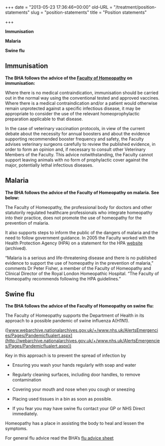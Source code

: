 +++
date = "2013-05-23 17:36:46+00:00"
old-URL = "/treatment/position-statements"
slug = "position-statements"
title = "Position statements"

+++

**Immunisation**

**Malaria**

**Swine flu**

## Immunisation

**The BHA follows the advice of the [Faculty of Homeopathy](http://facultyofhomeopathy.org/immunisation/) on immunisation:**

Where there is no medical contraindication, immunisation should be carried out in the normal way using the conventional tested and approved vaccines. Where there is a medical contraindication and/or a patient would otherwise remain unprotected against a specific infectious disease, it may be appropriate to consider the use of the relevant homeoprophylactic preparation applicable to that disease.

In the case of veterinary vaccination protocols, in view of the current debate about the necessity for annual boosters and about the evidence supporting recommended booster frequency and safety, the Faculty advises veterinary surgeons carefully to review the published evidence, in order to form an opinion and, if necessary to consult other Veterinary Members of the Faculty. This advice notwithstanding, the Faculty cannot support leaving animals with no form of prophylactic cover against the major, potentially lethal infectious diseases.

## Malaria

**The BHA follows the advice of the Faculty of Homeopathy on malaria. See below:**

The Faculty of Homeopathy, the professional body for doctors and other statutorily regulated healthcare professionals who integrate homeopathy into their practice, does not promote the use of homeopathy for the prevention of malaria.

It also supports steps to inform the public of the dangers of malaria and the need to follow government guidance. In 2005 the Faculty worked with the Health Protection Agency (HPA) on a statement for the HPA [website](http://webarchive.nationalarchives.gov.uk/20140714084352/http://www.hpa.org.uk/infections/topics_az/malaria/homeopathic_statement_260705.htm) (archived).

“Malaria is a serious and life-threatening disease and there is no published evidence to support the use of homeopathy in the prevention of malaria,” comments Dr Peter Fisher, a member of the Faculty of Homeopathy and Clinical Director of the Royal London Homeopathic Hospital. “The Faculty of Homeopathy recommends following the HPA guidelines.”

## Swine flu

**The BHA follows the advice of the Faculty of Homeopathy on swine flu:**

The Faculty of Homeopathy supports the Department of Health in its approach to a possible pandemic of swine influenza A(H1N1).

([www.webarchive.nationalarchives.gov.uk/+/www.nhs.uk/AlertsEmergencies/Pages/Pandemicflualert.aspx](http://webarchive.nationalarchives.gov.uk/+/www.nhs.uk/AlertsEmergencies/Pages/Pandemicflualert.aspx))

Key in this approach is to prevent the spread of infection by

  * Ensuring you wash your hands regularly with soap and water

  * Regularly cleaning surfaces, including door handles, to remove contamination

  * Covering your mouth and nose when you cough or sneezing

  * Placing used tissues in a bin as soon as possible.

  * If you fear you may have swine flu contact your GP or NHS Direct immediately.

Homeopathy has a place in assisting the body to heal and lessen the symptoms.

For general flu advice read the BHA’s [flu advice sheet](http://localhost/export/sites/bha_site/how_we_can_help/advice_sheets/Flu_advice_sheet.pdf)

